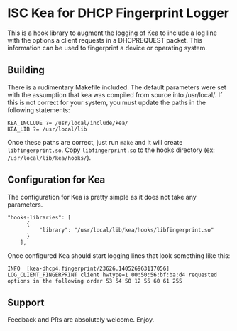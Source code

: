 # ISC Kea for DHCP Fingerprint Logger

This is a hook library to augment the logging of Kea to include a log line with the options a client requests in a DHCPREQUEST packet.  This information can be used to fingerprint a device or operating system.  


## Building
There is a rudimentary Makefile included.  The default parameters were set with the assumption that kea was compiled from source into /usr/local/.  If this is not correct for your system, you must update the paths in the following statements:

```
KEA_INCLUDE ?= /usr/local/include/kea/
KEA_LIB ?= /usr/local/lib
```
Once these paths are correct, just run ```make``` and it will create ```libfingerprint.so```.  Copy ```libfingerprint.so``` to the hooks directory (ex: ```/usr/local/lib/kea/hooks/```).

## Configuration for Kea
The configuration for Kea is pretty simple as it does not take any parameters.
```    
"hooks-libraries": [
      {
          "library": "/usr/local/lib/kea/hooks/libfingerprint.so"
      }
    ],
```

Once configured Kea should start logging lines that look something like this:

```
INFO  [kea-dhcp4.fingerprint/23626.140526963117056] LOG_CLIENT_FINGERPRINT client hwtype=1 00:50:56:bf:ba:d4 requested options in the following order 53 54 50 12 55 60 61 255
```
## Support
Feedback and PRs are absolutely welcome.  Enjoy.